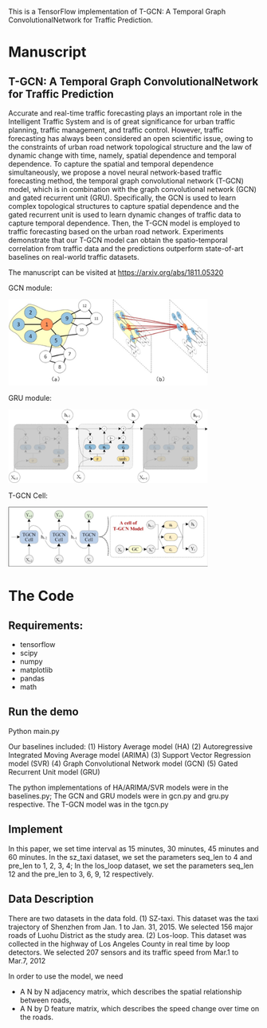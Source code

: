 This is a TensorFlow implementation of T-GCN: A Temporal Graph ConvolutionalNetwork for Traffic Prediction.

# Manuscript
## T-GCN: A Temporal Graph ConvolutionalNetwork for Traffic Prediction

Accurate and real-time traffic forecasting plays an important role in the Intelligent Traffic System and is of great significance for urban traffic planning, traffic management, and traffic control. However, traffic forecasting has always been considered an open scientific issue, owing to the constraints of urban road network topological structure and the law of dynamic change with time, namely, spatial dependence and temporal dependence. To capture the spatial and temporal dependence simultaneously, we propose a novel neural network-based traffic forecasting method, the temporal graph convolutional network (T-GCN) model, which is in combination with the graph convolutional network (GCN) and gated recurrent unit (GRU). Specifically, the GCN is used to learn complex topological structures to capture spatial dependence and the gated recurrent unit is used to learn dynamic changes of traffic data to capture temporal dependence. Then, the T-GCN model is employed to traffic forecasting based on the urban road network. Experiments demonstrate that our T-GCN model can obtain the spatio-temporal correlation from traffic data and the predictions outperform state-of-art baselines on real-world traffic datasets. 

The manuscript can be visited at https://arxiv.org/abs/1811.05320

GCN module:

<img src="pics/gcn.png" width="400px" hight="400px" />


GRU module:

<img src="pics/arc.png" width="400px" hight="400px" />


T-GCN Cell:

<img src="pics/Cell.png" width="400px" hight="400px" />


# The Code
## Requirements:
* tensorflow
* scipy
* numpy
* matplotlib
* pandas
* math

## Run the demo
Python main.py

Our baselines included: 
(1) History Average model (HA)
(2) Autoregressive Integrated Moving Average model (ARIMA)
(3) Support Vector Regression model (SVR)
(4) Graph Convolutional Network model (GCN)
(5) Gated Recurrent Unit model (GRU)

The python implementations of HA/ARIMA/SVR models were in the baselines.py; The GCN and GRU models were in gcn.py and gru.py respective.
The T-GCN model was in the tgcn.py


## Implement
In this paper, we set time interval as 15 minutes, 30 minutes, 45 minutes and 60 minutes. In the sz_taxi dataset, we set the parameters seq_len to 4 and pre_len to 1, 2, 3, 4; In the los_loop dataset, we set the parameters seq_len 12 and the pre_len to 3, 6, 9, 12 respectively.

## Data Description
There are two datasets in the data fold.
(1) SZ-taxi. This dataset was the taxi trajectory of Shenzhen from Jan. 1 to Jan. 31, 2015. We selected 156 major roads of Luohu District as the study area.
(2) Los-loop. This dataset was collected in the highway of Los Angeles County in real time by loop detectors. We selected 207 sensors and its traffic speed from Mar.1 to Mar.7, 2012

In order to use the model, we need
* A N by N adjacency matrix, which describes the spatial relationship between roads, 
* A N by D feature matrix, which describes the speed change over time on the roads.


